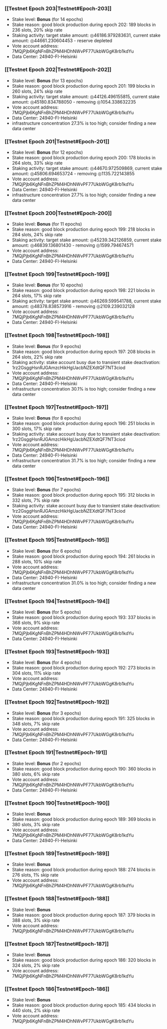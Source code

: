 ### [[Testnet Epoch 203|Testnet#Epoch-203]]
* Stake level: **Bonus** (for 14 epochs)
* Stake reason: good block production during epoch 202: 189 blocks in 236 slots, 20% skip rate
* Staking activity: target stake amount: ◎46186.979283631, current stake amount: ◎44661.230604453 - reserve depleted
* Vote account address: 7MQjPjb6KgNFnBhZPM4HDhNWvPF77UkbWGgK8rb1kdYu
* Data Center: 24940-FI-Helsinki
### [[Testnet Epoch 202|Testnet#Epoch-202]]
* Stake level: **Bonus** (for 13 epochs)
* Stake reason: good block production during epoch 201: 199 blocks in 260 slots, 24% skip rate
* Staking activity: target stake amount: ◎44126.496155815, current stake amount: ◎45180.834788050 - removing ◎1054.338632235
* Vote account address: 7MQjPjb6KgNFnBhZPM4HDhNWvPF77UkbWGgK8rb1kdYu
* Data Center: 24940-FI-Helsinki
* infrastructure concentration 27.3% is too high; consider finding a new data center
### [[Testnet Epoch 201|Testnet#Epoch-201]]
* Stake level: **Bonus** (for 12 epochs)
* Stake reason: good block production during epoch 200: 178 blocks in 264 slots, 33% skip rate
* Staking activity: target stake amount: ◎44670.972509869, current stake amount: ◎45806.694653724 - removing ◎1135.722143855
* Vote account address: 7MQjPjb6KgNFnBhZPM4HDhNWvPF77UkbWGgK8rb1kdYu
* Data Center: 24940-FI-Helsinki
* infrastructure concentration 27.7% is too high; consider finding a new data center
### [[Testnet Epoch 200|Testnet#Epoch-200]]
* Stake level: **Bonus** (for 11 epochs)
* Stake reason: good block production during epoch 199: 218 blocks in 284 slots, 24% skip rate
* Staking activity: target stake amount: ◎45239.342126859, current stake amount: ◎46839.136801430 - removing ◎1599.794674571
* Vote account address: 7MQjPjb6KgNFnBhZPM4HDhNWvPF77UkbWGgK8rb1kdYu
* Data Center: 24940-FI-Helsinki
### [[Testnet Epoch 199|Testnet#Epoch-199]]
* Stake level: **Bonus** (for 10 epochs)
* Stake reason: good block production during epoch 198: 221 blocks in 264 slots, 17% skip rate
* Staking activity: target stake amount: ◎46269.599541788, current stake amount: ◎48378.838573916 - removing ◎2109.239032128
* Vote account address: 7MQjPjb6KgNFnBhZPM4HDhNWvPF77UkbWGgK8rb1kdYu
* Data Center: 24940-FI-Helsinki
### [[Testnet Epoch 198|Testnet#Epoch-198]]
* Stake level: **Bonus** (for 9 epochs)
* Stake reason: good block production during epoch 197: 208 blocks in 264 slots, 22% skip rate
* Staking activity: stake account busy due to transient stake deactivation: 1rz2GsggHsnRJGAmzcHikHgUacbNZEXdtQF7NT3ciod
* Vote account address: 7MQjPjb6KgNFnBhZPM4HDhNWvPF77UkbWGgK8rb1kdYu
* Data Center: 24940-FI-Helsinki
* infrastructure concentration 30.1% is too high; consider finding a new data center
### [[Testnet Epoch 197|Testnet#Epoch-197]]
* Stake level: **Bonus** (for 8 epochs)
* Stake reason: good block production during epoch 196: 251 blocks in 300 slots, 17% skip rate
* Staking activity: stake account busy due to transient stake deactivation: 1rz2GsggHsnRJGAmzcHikHgUacbNZEXdtQF7NT3ciod
* Vote account address: 7MQjPjb6KgNFnBhZPM4HDhNWvPF77UkbWGgK8rb1kdYu
* Data Center: 24940-FI-Helsinki
* infrastructure concentration 31.7% is too high; consider finding a new data center
### [[Testnet Epoch 196|Testnet#Epoch-196]]
* Stake level: **Bonus** (for 7 epochs)
* Stake reason: good block production during epoch 195: 312 blocks in 332 slots, 7% skip rate
* Staking activity: stake account busy due to transient stake deactivation: 1rz2GsggHsnRJGAmzcHikHgUacbNZEXdtQF7NT3ciod
* Vote account address: 7MQjPjb6KgNFnBhZPM4HDhNWvPF77UkbWGgK8rb1kdYu
* Data Center: 24940-FI-Helsinki
### [[Testnet Epoch 195|Testnet#Epoch-195]]
* Stake level: **Bonus** (for 6 epochs)
* Stake reason: good block production during epoch 194: 261 blocks in 288 slots, 10% skip rate
* Vote account address: 7MQjPjb6KgNFnBhZPM4HDhNWvPF77UkbWGgK8rb1kdYu
* Data Center: 24940-FI-Helsinki
* infrastructure concentration 31.0% is too high; consider finding a new data center
### [[Testnet Epoch 194|Testnet#Epoch-194]]
* Stake level: **Bonus** (for 5 epochs)
* Stake reason: good block production during epoch 193: 337 blocks in 368 slots, 9% skip rate
* Vote account address: 7MQjPjb6KgNFnBhZPM4HDhNWvPF77UkbWGgK8rb1kdYu
* Data Center: 24940-FI-Helsinki
### [[Testnet Epoch 193|Testnet#Epoch-193]]
* Stake level: **Bonus** (for 4 epochs)
* Stake reason: good block production during epoch 192: 273 blocks in 304 slots, 11% skip rate
* Vote account address: 7MQjPjb6KgNFnBhZPM4HDhNWvPF77UkbWGgK8rb1kdYu
* Data Center: 24940-FI-Helsinki
### [[Testnet Epoch 192|Testnet#Epoch-192]]
* Stake level: **Bonus** (for 3 epochs)
* Stake reason: good block production during epoch 191: 325 blocks in 348 slots, 7% skip rate
* Vote account address: 7MQjPjb6KgNFnBhZPM4HDhNWvPF77UkbWGgK8rb1kdYu
* Data Center: 24940-FI-Helsinki
### [[Testnet Epoch 191|Testnet#Epoch-191]]
* Stake level: **Bonus** (for 2 epochs)
* Stake reason: good block production during epoch 190: 360 blocks in 380 slots, 6% skip rate
* Vote account address: 7MQjPjb6KgNFnBhZPM4HDhNWvPF77UkbWGgK8rb1kdYu
* Data Center: 24940-FI-Helsinki
### [[Testnet Epoch 190|Testnet#Epoch-190]]
* Stake level: **Bonus**
* Stake reason: good block production during epoch 189: 369 blocks in 380 slots, 3% skip rate
* Vote account address: 7MQjPjb6KgNFnBhZPM4HDhNWvPF77UkbWGgK8rb1kdYu
* Data Center: 24940-FI-Helsinki
### [[Testnet Epoch 189|Testnet#Epoch-189]]
* Stake level: **Bonus**
* Stake reason: good block production during epoch 188: 274 blocks in 276 slots, 1% skip rate
* Vote account address: 7MQjPjb6KgNFnBhZPM4HDhNWvPF77UkbWGgK8rb1kdYu
### [[Testnet Epoch 188|Testnet#Epoch-188]]
* Stake level: **Bonus**
* Stake reason: good block production during epoch 187: 379 blocks in 388 slots, 3% skip rate
* Vote account address: 7MQjPjb6KgNFnBhZPM4HDhNWvPF77UkbWGgK8rb1kdYu
### [[Testnet Epoch 187|Testnet#Epoch-187]]
* Stake level: **Bonus**
* Stake reason: good block production during epoch 186: 320 blocks in 324 slots, 2% skip rate
* Vote account address: 7MQjPjb6KgNFnBhZPM4HDhNWvPF77UkbWGgK8rb1kdYu
### [[Testnet Epoch 186|Testnet#Epoch-186]]
* Stake level: **Bonus**
* Stake reason: good block production during epoch 185: 434 blocks in 440 slots, 2% skip rate
* Vote account address: 7MQjPjb6KgNFnBhZPM4HDhNWvPF77UkbWGgK8rb1kdYu
